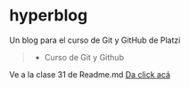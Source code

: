 # hyperblog
Un blog para el curso de Git y GitHub de Platzi

>- Curso de Git y Github

Ve a la clase 31 de Readme.md [Da click acá](http://https://platzi.com/clases/1557-git-github/19977-readmemd-es-una-excelente-practica/ "Da click acá")